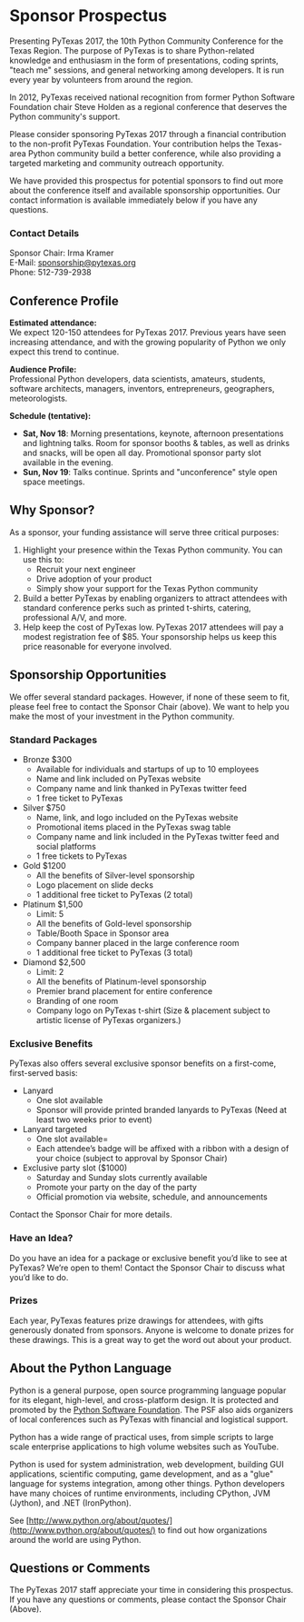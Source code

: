 # Sponsor Prospectus

Presenting PyTexas 2017, the 10th Python Community Conference for the
Texas Region. The purpose of PyTexas is to share Python-related knowledge and
enthusiasm in the form of presentations, coding sprints, "teach me" sessions,
and general networking among developers. It is run every year by volunteers
from around the region.

In 2012, PyTexas received national recognition from former Python Software
Foundation chair Steve Holden as a regional conference that deserves the Python
community's support.

Please consider sponsoring PyTexas 2017 through a financial contribution to the
non-profit PyTexas Foundation. Your contribution helps the Texas-area Python
community build a better conference, while also providing a targeted marketing
and community outreach opportunity.

We have provided this prospectus for potential sponsors to find out more about
the conference itself and available sponsorship opportunities. Our contact
information is available immediately below if you have any questions.

### Contact Details

Sponsor Chair: Irma Kramer<br>
E-Mail: <a href="mailto: sponsorship@pytexas.org">sponsorship@pytexas.org</a><br>
Phone: 512-739-2938<br>

## Conference Profile

**Estimated attendance:**<br>
We expect 120-150 attendees for PyTexas 2017. Previous years have seen increasing
attendance, and with the growing popularity of Python we only expect this trend to continue.

**Audience Profile:**<br>
Professional Python developers, data scientists, amateurs, students, software
architects, managers, inventors, entrepreneurs, geographers, meteorologists.

**Schedule (tentative):**

- **Sat, Nov 18**: Morning presentations, keynote, afternoon presentations and
    lightning talks. Room for sponsor booths & tables, as well as drinks and
    snacks, will be open all day. Promotional sponsor party slot available in
    the evening.
- **Sun, Nov 19**: Talks continue. Sprints and "unconference" style open space
    meetings.

## Why Sponsor?

As a sponsor, your funding assistance will serve three critical purposes:

1. Highlight your presence within the Texas Python community. You can use this to:
    - Recruit your next engineer
    - Drive adoption of your product
    - Simply show your support for the Texas Python community
1. Build a better PyTexas by enabling organizers to attract attendees with
    standard conference perks such as printed t-shirts, catering,
    professional A/V, and more.
1. Help keep the cost of PyTexas low. PyTexas 2017 attendees will pay a modest
    registration fee of $85. Your sponsorship helps us keep this price
    reasonable for everyone involved.

## Sponsorship Opportunities

We offer several standard packages. However, if none of these seem to fit,
please feel free to contact the Sponsor Chair (above). We want to help you make the
most of your investment in the Python community.

### Standard Packages

- Bronze $300
    - Available for individuals and startups of up to 10 employees
    - Name and link included on PyTexas website
    - Company name and link thanked in PyTexas twitter feed
    - 1 free ticket to PyTexas
- Silver $750
    - Name, link, and logo included on the PyTexas website
    - Promotional items placed in the PyTexas swag table
    - Company name and link included in the PyTexas twitter feed and social platforms
    - 1 free tickets to PyTexas
- Gold $1200
    - All the benefits of Silver-level sponsorship
    - Logo placement on slide decks
    - 1 additional free ticket to PyTexas (2 total)
- Platinum $1,500
    - Limit: 5
    - All the benefits of Gold-level sponsorship
    - Table/Booth Space in Sponsor area
    - Company banner placed in the large conference room
    - 1 additional free ticket to PyTexas (3 total)
- Diamond $2,500
    - Limit: 2
    - All the benefits of Platinum-level sponsorship
    - Premier brand placement for entire conference
    - Branding of one room
    - Company logo on PyTexas t-shirt (Size & placement subject to artistic
      license of PyTexas organizers.)

### Exclusive Benefits

PyTexas also offers several exclusive sponsor benefits on a first-come, first-served basis:

- Lanyard
    - One slot available
    - Sponsor will provide printed branded lanyards to PyTexas
    (Need at least two weeks prior to event)
- Lanyard targeted
    - One slot available\=
    - Each attendee’s badge will be affixed with a ribbon with a design of your
    choice (subject to approval by Sponsor Chair)
- Exclusive party slot ($1000)
    - Saturday and Sunday slots currently available
    - Promote your party on the day of the party
    - Official promotion via website, schedule, and announcements

Contact the Sponsor Chair for more details.

### Have an Idea?

Do you have an idea for a package or exclusive benefit you’d like to see at
PyTexas? We’re open to them! Contact the Sponsor Chair to discuss what you’d
like to do.

### Prizes

Each year, PyTexas features prize drawings for attendees, with gifts generously
donated from sponsors. Anyone is welcome to donate prizes for these drawings.
This is a great way to get the word out about your product.

## About the Python Language

Python is a general purpose, open source programming language popular for its
elegant, high-level, and cross-platform design. It is protected and promoted by
the [Python Software Foundation](http://www.python.org/psf/). The PSF also aids
organizers of local conferences such as PyTexas with financial and logistical support.

Python has a wide range of practical uses, from simple scripts to large scale
enterprise applications to high volume websites such as YouTube.

Python is used for system administration, web development, building GUI
applications, scientific computing, game development, and as a "glue" language
for systems integration, among other things. Python developers have many
choices of runtime environments, including CPython, JVM (Jython), and .NET
(IronPython).

See [http://www.python.org/about/quotes/](http://www.python.org/about/quotes/) to find out
how organizations around the world are using Python.

## Questions or Comments

The PyTexas 2017 staff appreciate your time in considering this prospectus. If
you have any questions or comments, please contact the Sponsor Chair (Above).
